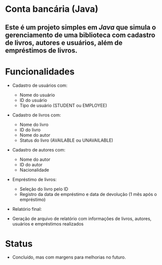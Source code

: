 # Conta bancária  (Java)

Este é um projeto simples em *Java* que simula o gerenciamento de uma biblioteca com cadastro de livros, autores e usuários, além de empréstimos de livros.
---

#  Funcionalidades

- Cadastro de usuários com:
  - Nome do usuário
  - ID do usuário
  - Tipo de usuário (STUDENT ou EMPLOYEE)

- Cadastro de livros com:
  - Nome do livro
  - ID do livro
  - Nome do autor
  - Status do livro (AVAILABLE ou UNAVAILABLE)

- Cadastro de autores com:
  - Nome do autor
  - ID do autor
  - Nacionalidade

- Empréstimo de livros:
  - Seleção do livro pelo ID
  - Registro da data de empréstimo e data de devolução (1 mês após o empréstimo)

- Relatório final:

- Geração de arquivo de relatório com informações de livros, autores, usuários e empréstimos realizados
 
# Status
  - Concluído, mas com margens para melhorias no futuro.



